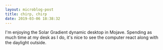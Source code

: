 ```yaml
---
layout: microblog-post
title: chirp, chirp
date: 2019-03-06 18:38:32
---
```

 
I'm enjoying the Solar Gradient dynamic desktop in Mojave. Spending as much time at my desk as I do, it's nice to see the computer react along with the daylight outside. 
